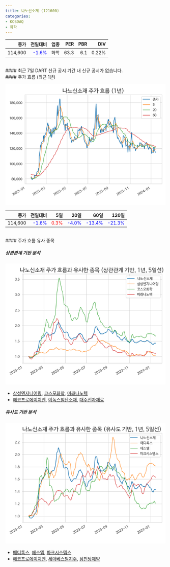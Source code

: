 ```yaml
---
title: 나노신소재 (121600)
categories:
- KOSDAQ
- 화학
---
```


|**종가**|**전일대비**|**업종**|**PER**|**PBR**|**DIV**|
|-------:|-----------:|-------:|------:|------:|------:|
|114,600|<span style="color: blue">-1.6%</span>|화학|63.3|6.1|0.22%|

<!-- more -->

<br>
#### 최근 7일 DART 신규 공시
기간 내 신규 공시가 없습니다.

<br>
#### 주가 흐름 (최근 1년)

![121600](/assets/images/stock/121600.png)

|**종가**|**전일대비**|**5일**|**20일**|**60일**|**120일**|
|---:|-------:|--:|---:|---:|----:|
|114,600|<span style="color: blue">-1.6%</span>|<span style="color: red">0.3%</span>|<span style="color: blue">-4.0%</span>|<span style="color: blue">-13.4%</span>|<span style="color: blue">-21.3%</span>|

<br>
#### 주가 흐름 유사 종목

##### 상관관계 기반 분석

![121600](/assets/images/stock/121600_corr.png)
- [삼성엔지니어링](/028050/), [코스모화학](/005420/), [미래나노텍](/095500/)
- [에코프로에이치엔](/383310/), [이녹스첨단소재](/272290/), [대주전자재료](/078600/)

##### 유사도 기반 분석

![121600](/assets/images/stock/121600_sim.png)
- [메디톡스](/086900/), [에스엠](/041510/), [파크시스템스](/140860/)
- [에코프로에이치엔](/383310/), [세아베스틸지주](/001430/), [삼천당제약](/000250/)